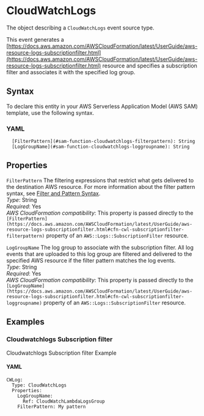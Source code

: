 # CloudWatchLogs<a name="sam-property-function-cloudwatchlogs"></a>

The object describing a `CloudWatchLogs` event source type\.

This event generates a [https://docs.aws.amazon.com/AWSCloudFormation/latest/UserGuide/aws-resource-logs-subscriptionfilter.html](https://docs.aws.amazon.com/AWSCloudFormation/latest/UserGuide/aws-resource-logs-subscriptionfilter.html) resource and specifies a subscription filter and associates it with the specified log group\.

## Syntax<a name="sam-property-function-cloudwatchlogs-syntax"></a>

To declare this entity in your AWS Serverless Application Model \(AWS SAM\) template, use the following syntax\.

### YAML<a name="sam-property-function-cloudwatchlogs-syntax.yaml"></a>

```
  [FilterPattern](#sam-function-cloudwatchlogs-filterpattern): String
  [LogGroupName](#sam-function-cloudwatchlogs-loggroupname): String
```

## Properties<a name="sam-property-function-cloudwatchlogs-properties"></a>

 `FilterPattern`   <a name="sam-function-cloudwatchlogs-filterpattern"></a>
The filtering expressions that restrict what gets delivered to the destination AWS resource\. For more information about the filter pattern syntax, see [Filter and Pattern Syntax](https://docs.aws.amazon.com/AmazonCloudWatch/latest/logs/FilterAndPatternSyntax.html)\.  
*Type*: String  
*Required*: Yes  
*AWS CloudFormation compatibility*: This property is passed directly to the `[FilterPattern](https://docs.aws.amazon.com/AWSCloudFormation/latest/UserGuide/aws-resource-logs-subscriptionfilter.html#cfn-cwl-subscriptionfilter-filterpattern)` property of an `AWS::Logs::SubscriptionFilter` resource\.

 `LogGroupName`   <a name="sam-function-cloudwatchlogs-loggroupname"></a>
The log group to associate with the subscription filter\. All log events that are uploaded to this log group are filtered and delivered to the specified AWS resource if the filter pattern matches the log events\.  
*Type*: String  
*Required*: Yes  
*AWS CloudFormation compatibility*: This property is passed directly to the `[LogGroupName](https://docs.aws.amazon.com/AWSCloudFormation/latest/UserGuide/aws-resource-logs-subscriptionfilter.html#cfn-cwl-subscriptionfilter-loggroupname)` property of an `AWS::Logs::SubscriptionFilter` resource\.

## Examples<a name="sam-property-function-cloudwatchlogs--examples"></a>

### Cloudwatchlogs Subscription filter<a name="sam-property-function-cloudwatchlogs--examples--cloudwatchlogs-subscription-filter"></a>

Cloudwatchlogs Subscription filter Example

#### YAML<a name="sam-property-function-cloudwatchlogs--examples--cloudwatchlogs-subscription-filter--yaml"></a>

```
CWLog:
  Type: CloudWatchLogs
  Properties:
    LogGroupName:
      Ref: CloudWatchLambdaLogsGroup
    FilterPattern: My pattern
```